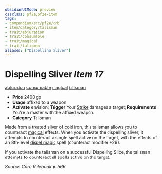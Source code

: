 ```yaml
---
obsidianUIMode: preview
cssclass: pf2e,pf2e-item
tags:
- compendium/src/pf2e/crb
- item/category/talisman
- trait/abjuration
- trait/consumable
- trait/magical
- trait/talisman
aliases: ["Dispelling Sliver"]
---
```

# Dispelling Sliver *Item 17*  
[abjuration](/rules/traits/abjuration.md)  [consumable](/rules/traits/consumable.md)  [magical](/rules/traits/magical.md)  [talisman](/rules/traits/talisman.md)  

- **Price** 2400 gp
- **Usage** affixed to a weapon
- **Activate** envision; **Trigger** Your [Strike](/rules/actions/strike.md) damages a target; **Requirements** You're a master with the affixed weapon.
- **Category** Talisman

Made from a treated sliver of cold iron, this talisman allows you to counteract [magical](/rules/traits/magical.md) effects. When you activate the dispelling sliver, it attempts to counteract a single spell active on the target, with the effects of an 8th-level [dispel magic](/compendium/spells/dispel-magic.md) spell (counteract modifier +29).

If you activate the talisman on a successful Dispelling Slice, the talisman attempts to counteract all spells active on the target.

*Source: Core Rulebook p. 566*